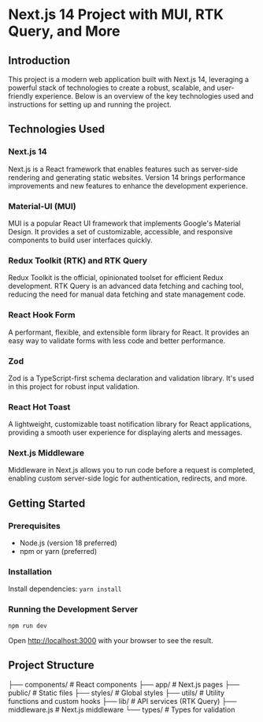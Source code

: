 # Next.js 14 Project with MUI, RTK Query, and More

## Introduction

This project is a modern web application built with Next.js 14, leveraging a powerful stack of technologies to create a robust, scalable, and user-friendly experience. Below is an overview of the key technologies used and instructions for setting up and running the project.

## Technologies Used

### Next.js 14
Next.js is a React framework that enables features such as server-side rendering and generating static websites. Version 14 brings performance improvements and new features to enhance the development experience.

### Material-UI (MUI)
MUI is a popular React UI framework that implements Google's Material Design. It provides a set of customizable, accessible, and responsive components to build user interfaces quickly.

### Redux Toolkit (RTK) and RTK Query
Redux Toolkit is the official, opinionated toolset for efficient Redux development. RTK Query is an advanced data fetching and caching tool, reducing the need for manual data fetching and state management code.

### React Hook Form
A performant, flexible, and extensible form library for React. It provides an easy way to validate forms with less code and better performance.

### Zod
Zod is a TypeScript-first schema declaration and validation library. It's used in this project for robust input validation.

### React Hot Toast
A lightweight, customizable toast notification library for React applications, providing a smooth user experience for displaying alerts and messages.

### Next.js Middleware
Middleware in Next.js allows you to run code before a request is completed, enabling custom server-side logic for authentication, redirects, and more.

## Getting Started

### Prerequisites
- Node.js (version 18 preferred)
- npm or yarn (preferred)

### Installation

Install dependencies:
  `yarn install`

### Running the Development Server
  `npm run dev`
  
  Open [http://localhost:3000](http://localhost:3000) with your browser to see the result.

## Project Structure
├── components/     # React components
├── app/            # Next.js pages
├── public/         # Static files
├── styles/         # Global styles
├── utils/          # Utility functions and custom hooks
├── lib/            # API services (RTK Query)
├── middleware.js   # Next.js middleware
└── types/          # Types for validation

